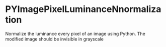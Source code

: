 # PYImagePixelLuminanceNnormalization
Normalize the luminance every pixel of an image using Python.  The modified image should be invisible in grayscale

